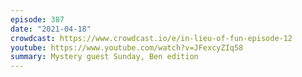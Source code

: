 ```yaml
---
episode: 387
date: "2021-04-18"
crowdcast: https://www.crowdcast.io/e/in-lieu-of-fun-episode-12
youtube: https://www.youtube.com/watch?v=JFexcyZIq58
summary: Mystery guest Sunday, Ben edition
---
```

